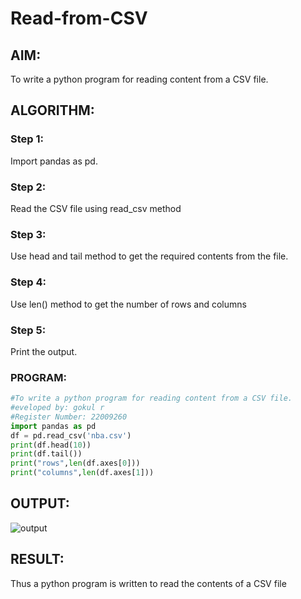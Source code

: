 # Read-from-CSV

## AIM:
To write a python program for reading content from a CSV file.
## ALGORITHM:
### Step 1:
Import pandas as pd.

### Step 2:
Read the CSV file using read_csv method

### Step 3:
Use head and tail method to get the required contents from the file.

### Step 4:
Use len() method to get the number of rows and columns

### Step 5:
Print the output.

### PROGRAM:
```py
#To write a python program for reading content from a CSV file.
#eveloped by: gokul r
#Register Number: 22009260
import pandas as pd
df = pd.read_csv('nba.csv')
print(df.head(10))
print(df.tail())
print("rows",len(df.axes[0]))
print("columns",len(df.axes[1]))
```
## OUTPUT:
![output](csv.png)
## RESULT:
Thus a python program is written to read the contents of a CSV file
